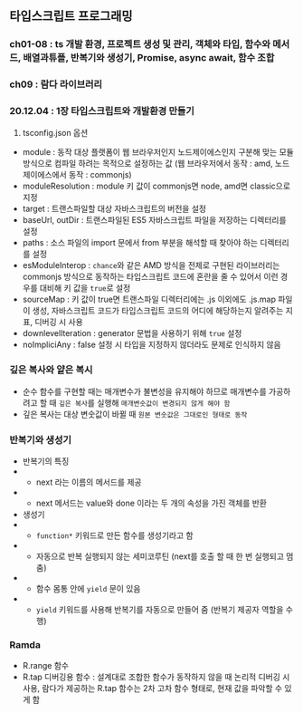 ## 타입스크립트 프로그래밍

### ch01-08 : ts 개발 환경, 프로젝트 생성 및 관리, 객체와 타입, 함수와 메서드, 배열과튜플, 반복기와 생성기, Promise, async await, 함수 조합
### ch09 : 람다 라이브러리

###  20.12.04 : 1장 타입스크립트와 개발환경 만들기

1. tsconfig.json 옵션
- module : 동작 대상 플랫폼이 웹 브라우저인지 노드제이에스인지 구분해 맞는 모듈 방식으로 컴파일 하려는 목적으로 설정하는 값 (웹 브라우저에서 동작 : amd, 노드제이에스에서 동작 : commonjs)
- moduleResolution : module 키 값이 commonjs면 node, amd면 classic으로 지정
- target : 트랜스파일할 대상 자바스크립트의 버전을 설정
- baseUrl, outDir : 트랜스파일된 ES5 자바스크립트 파일을 저장하는 디렉터리를 설정 
- paths : 소스 파일의 import 문에서 from 부분을 해석할 때 찾아야 하는 디렉터리를 설정
- esModuleInterop : `chance`와 같은 AMD 방식을 전제로 구현된 라이브러리는 commonjs 방식으로 동작하는 타입스크립트 코드에 혼란을 줄 수 있어서 이런 경우를 대비해 키 값을 `true`로 설정
- sourceMap : 키 값이 true면 트랜스파일 디렉터리에는 .js 이외에도 .js.map 파일이 생성, 자바스크립트 코드가 타입스크립트 코드의 어디에 해당하는지 알려주는 지표, 디버깅 시 사용
- downlevellteration : generator 문법을 사용하기 위해 `true` 설정
- noImpliciAny : false 설정 시 타입을 지정하지 않더라도 문제로 인식하지 않음

### 깊은 복사와 얕은 복시
- 순수 함수를 구현할 때는 매개변수가 불변성을 유지해야 하므로 매개변수를 가공하려고 할 때 `깊은 복사`를 실행해 `매개변숫값이 변경되지 않게 해야 함`
- 깊은 복사는 대상 변숫값이 바뀔 때 `원본 변숫값은 그대로인 형태로 동작`

### 반복기와 생성기
- 반복기의 특징
- -  next 라는 이름의 메서드를 제공
- -  next 메서드는 value와 done 이라는 두 개의 속성을 가진 객체를 반환
- 생성기
- - `function*` 키워드로 만든 함수를 생성기라고 함
- - 자동으로 반복 실행되지 않는 세미코루틴 (next를 호출 할 때 한 번 실행되고 멈춤)
- - 함수 몸통 안에 `yield` 문이 있음
- - `yield` 키워드를 사용해 반복기를 자동으로 만들어 줌 (반복기 제공자 역할을 수행)


### Ramda
- R.range 함수
- R.tap 디버깅용 함수 : 설계대로 조합한 함수가 동작하지 않을 때 논리적 디버깅 시 사용, 람다가 제공하는 R.tap 함수는 2차 고차 함수 형태로, 현재 값을 파악할 수 있게 함